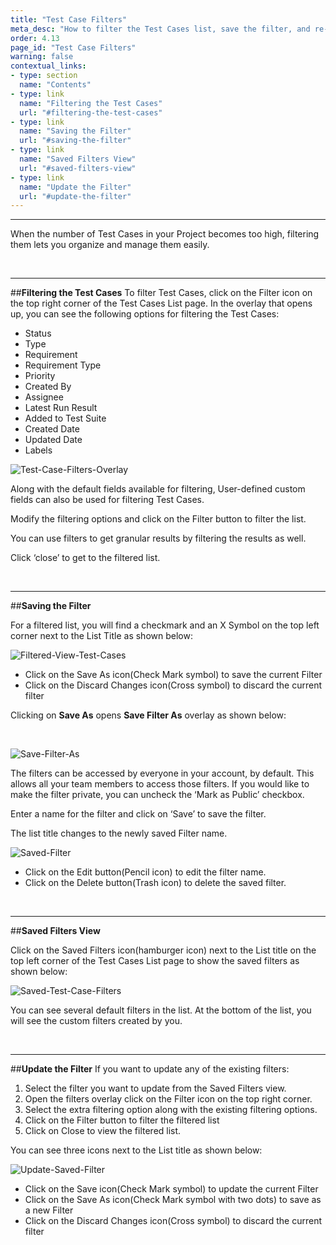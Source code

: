 ```yaml
---
title: "Test Case Filters"
meta_desc: "How to filter the Test Cases list, save the filter, and re-use the save filters in this article"
order: 4.13
page_id: "Test Case Filters"
warning: false
contextual_links:
- type: section
  name: "Contents"
- type: link
  name: "Filtering the Test Cases"
  url: "#filtering-the-test-cases"
- type: link
  name: "Saving the Filter"
  url: "#saving-the-filter"
- type: link
  name: "Saved Filters View"
  url: "#saved-filters-view"
- type: link
  name: "Update the Filter"
  url: "#update-the-filter"
---
```


---

When the number of Test Cases in your Project becomes too high, filtering them lets you organize and manage them easily.

&emsp;

---
##**Filtering the Test Cases**
To filter Test Cases, click on the Filter icon on the top right corner of the Test Cases List page. In the overlay that opens up, you can see the following options for filtering the Test Cases:

 * Status                    
 * Type
 * Requirement
 * Requirement Type
 * Priority
 * Created By
 * Assignee
 * Latest Run Result
 * Added to Test Suite
 * Created Date
 * Updated Date
 * Labels

![Test-Case-Filters-Overlay](https://s3.amazonaws.com/static-docs.testsigma.com/new_images/test-cases/manage/filters/Test-Case-Filters-Overlay.png)

Along with the default fields available for filtering, User-defined custom fields can also be used for filtering Test Cases.

Modify the filtering options and click on the Filter button to filter the list. 


You can use filters to get granular results by filtering the results as well. 

Click ‘close’ to get to the filtered list.

&emsp;

---
##**Saving the Filter**

For a filtered list, you will find a checkmark and an X Symbol on the top left corner next to the List Title as shown below:

![Filtered-View-Test-Cases](https://s3.amazonaws.com/static-docs.testsigma.com/new_images/test-cases/manage/filters/Filtered-View-Test-Cases.png)


 * Click on the Save As icon(Check Mark symbol) to save the current Filter
 * Click on the Discard Changes icon(Cross symbol) to discard the current filter

Clicking on **Save As** opens **Save Filter As** overlay as shown below: 

&emsp;

![Save-Filter-As](https://s3.amazonaws.com/static-docs.testsigma.com/new_images/test-cases/manage/filters/Save-Filter-As.png)

The filters can be accessed by everyone in your account, by default. This allows all your team members to access those filters. If you would like to make the filter private, you can uncheck the ‘Mark as Public’ checkbox.

Enter a name for the filter and click on ‘Save’ to save the filter.

The list title changes to the newly saved Filter name.

![Saved-Filter](https://s3.amazonaws.com/static-docs.testsigma.com/new_images/test-cases/manage/filters/Saved-Filter.png)

 * Click on the Edit button(Pencil icon) to edit the filter name.
 * Click on the Delete button(Trash icon) to delete the saved filter.

&emsp;

---
##**Saved Filters View**

Click on the Saved Filters icon(hamburger icon) next to the List title on the top left corner of the Test Cases List page to show the saved filters as shown below:

![Saved-Test-Case-Filters](https://s3.amazonaws.com/static-docs.testsigma.com/new_images/test-cases/manage/filters/Saved-Test-Case-Filters.png)


You can see several default filters in the list.  At the bottom of the list, you will see the custom filters created by you.

&emsp;

---
##**Update the Filter**
If you want to update any of the existing filters:

 1. Select the filter you want to update from the Saved Filters view.
 2. Open the filters overlay click on the Filter icon on the top right corner.
 3. Select the extra filtering option along with the existing filtering options.
 4. Click on the Filter button to filter the filtered list
 5. Click on Close to view the filtered list.

You can see three icons next to the List title as shown below:

![Update-Saved-Filter](https://s3.amazonaws.com/static-docs.testsigma.com/new_images/test-cases/manage/filters/Update-Saved-Filter.png)

 * Click on the Save icon(Check Mark symbol) to update the current Filter
 * Click on the Save As icon(Check Mark symbol with two dots) to save as a new Filter
 * Click on the Discard Changes icon(Cross symbol) to discard the current filter


